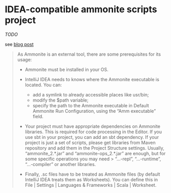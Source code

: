 # IDEA-compatible ammonite scripts project

_TODO_


see [blog post](https://blog.jetbrains.com/scala/2017/11/28/intellij-idea-scala-plugin-2017-3-lightbend-project-starter-ammonite-support-parallel-indexing-and-more/)

> As Ammonite is an external tool, there are some prerequisites for its usage:
>
> * Ammonite must be installed in your OS.
>
> * IntelliJ IDEA needs to knows where the Ammonite executable is located. You can:
>   * add a symlink to already accessible places like usr/bin;
>   * modify the $path variable;
>   * specify the path to the Ammonite executable in Default Ammonite Run Configuration, using the “Amm executable”
>     field.
>
> * Your project must have appropriate dependencies on Ammonite libraries. This is required for code processing in the
>    Editor. If you use sbt in your project, you can add an sbt dependency. If your project is just a set of scripts, 
>    please get libraries from Maven repository and add them in the Project Structure settings. Usually, 
>    “ammonite_2.\*.jar” and “ammonite-ops_2.\*.jar” are enough, but for some specific operations you may need >
>    “…-repl”, “…-runtime”, “…-compiler” or another libraries.
>
> * Finally, .sc files have to be treated as Ammonite files (by default IntelliJ IDEA treats them as Worksheets). 
>   You can define this in File | Settings | Languages & Frameworks | Scala | Worksheet.
